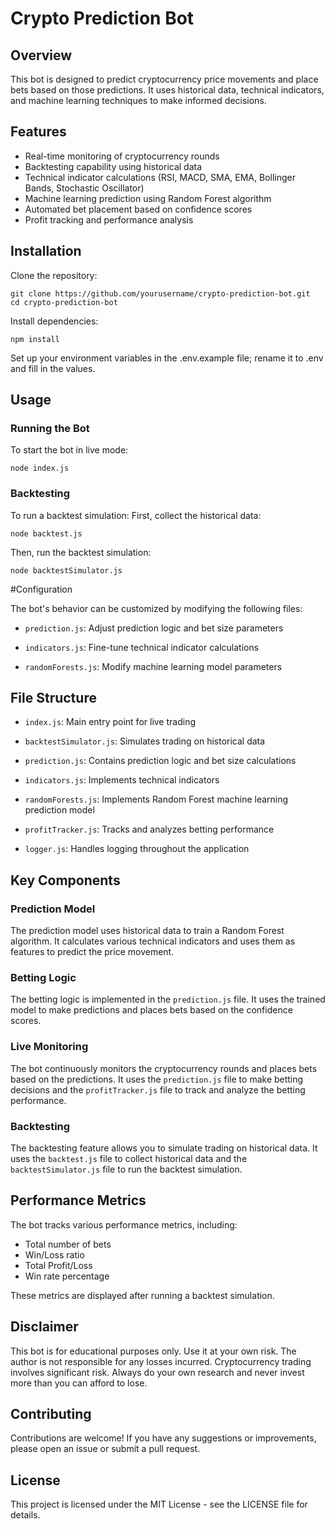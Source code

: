 # Crypto Prediction Bot

## Overview
This bot is designed to predict cryptocurrency price movements and place bets based on those predictions. It uses historical data, technical indicators, and machine learning techniques to make informed decisions.

## Features
- Real-time monitoring of cryptocurrency rounds
- Backtesting capability using historical data
- Technical indicator calculations (RSI, MACD, SMA, EMA, Bollinger Bands, Stochastic Oscillator)
- Machine learning prediction using Random Forest algorithm
- Automated bet placement based on confidence scores
- Profit tracking and performance analysis

## Installation
Clone the repository:
```
git clone https://github.com/yourusername/crypto-prediction-bot.git
cd crypto-prediction-bot    
```
Install dependencies:
```
npm install
```
Set up your environment variables in the .env.example file; rename it to .env and fill in the values.

## Usage

### Running the Bot
To start the bot in live mode:
```
node index.js
```

### Backtesting
To run a backtest simulation:
First, collect the historical data:
```
node backtest.js
```
Then, run the backtest simulation:
```
node backtestSimulator.js
```

#Configuration

The bot's behavior can be customized by modifying the following files:

- `prediction.js`: Adjust prediction logic and bet size parameters

- `indicators.js`: Fine-tune technical indicator calculations

- `randomForests.js`: Modify machine learning model parameters


## File Structure


- `index.js`: Main entry point for live trading

- `backtestSimulator.js`: Simulates trading on historical data

- `prediction.js`: Contains prediction logic and bet size calculations

- `indicators.js`: Implements technical indicators

- `randomForests.js`: Implements Random Forest machine learning prediction model

- `profitTracker.js`: Tracks and analyzes betting performance

- `logger.js`: Handles logging throughout the application

## Key Components

### Prediction Model
The prediction model uses historical data to train a Random Forest algorithm. It calculates various technical indicators and uses them as features to predict the price movement.

### Betting Logic
The betting logic is implemented in the `prediction.js` file. It uses the trained model to make predictions and places bets based on the confidence scores.

### Live Monitoring
The bot continuously monitors the cryptocurrency rounds and places bets based on the predictions. It uses the `prediction.js` file to make betting decisions and the `profitTracker.js` file to track and analyze the betting performance.

### Backtesting
The backtesting feature allows you to simulate trading on historical data. It uses the `backtest.js` file to collect historical data and the `backtestSimulator.js` file to run the backtest simulation.

## Performance Metrics
The bot tracks various performance metrics, including:

- Total number of bets
- Win/Loss ratio
- Total Profit/Loss
- Win rate percentage

These metrics are displayed after running a backtest simulation.

## Disclaimer
This bot is for educational purposes only. Use it at your own risk. The author is not responsible for any losses incurred. Cryptocurrency trading involves significant risk. Always do your own research and never invest more than you can afford to lose.

## Contributing
Contributions are welcome! If you have any suggestions or improvements, please open an issue or submit a pull request.

## License

This project is licensed under the MIT License - see the LICENSE file for details.
